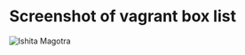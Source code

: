 # Screenshot of vagrant box list
![Ishita Magotra](https://github.com/illinoistech-itm/imagotra/blob/master/ITMD-521/Week-02/images/vagrant%20box%20list.JPG)
